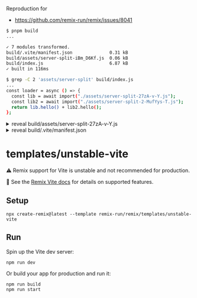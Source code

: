 Reproduction for

- https://github.com/remix-run/remix/issues/8041

```sh
$ pnpm build
...

✓ 7 modules transformed.
build/.vite/manifest.json              0.31 kB
build/assets/server-split-iBm_D6Kf.js  0.06 kB
build/index.js                         6.87 kB
✓ built in 116ms

$ grep -C 2 'assets/server-split' build/index.js
...
const loader = async () => {
  const lib = await import("./assets/server-split-27zA-v-Y.js");
  const lib2 = await import("./assets/server-split-2-MufYys-T.js");
  return lib.hello() + lib2.hello();
};
```

<details><summary>reveal build/assets/server-split-27zA-v-Y.js</summary>

```js
import { c as codeSplitShared } from "./server-split-shared-uXyYkqBH.js";
function hello() {
  return "1: " + codeSplitShared();
}
export { hello };
```

</details>

<details><summary>reveal build/.vite/manifest.json</summary>

```json
{
  "_server-split-shared-uXyYkqBH.js": {
    "file": "assets/server-split-shared-uXyYkqBH.js"
  },
  "app/server-split-2.ts": {
    "file": "assets/server-split-2-MufYys-T.js",
    "imports": ["_server-split-shared-uXyYkqBH.js"],
    "isDynamicEntry": true,
    "src": "app/server-split-2.ts"
  },
  "app/server-split.ts": {
    "file": "assets/server-split-27zA-v-Y.js",
    "imports": ["_server-split-shared-uXyYkqBH.js"],
    "isDynamicEntry": true,
    "src": "app/server-split.ts"
  },
  "virtual:server-entry": {
    "dynamicImports": ["app/server-split.ts", "app/server-split-2.ts"],
    "file": "index.js",
    "isEntry": true,
    "src": "virtual:server-entry"
  }
}
```

</details>

# templates/unstable-vite

⚠️ Remix support for Vite is unstable and not recommended for production.

📖 See the [Remix Vite docs][remix-vite-docs] for details on supported features.

## Setup

```shellscript
npx create-remix@latest --template remix-run/remix/templates/unstable-vite
```

## Run

Spin up the Vite dev server:

```shellscript
npm run dev
```

Or build your app for production and run it:

```shellscript
npm run build
npm run start
```

[remix-vite-docs]: https://remix.run/docs/en/main/future/vite
